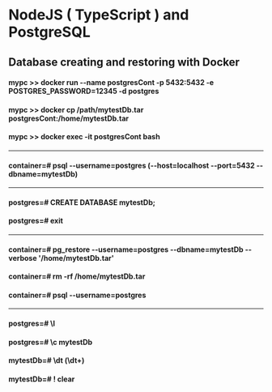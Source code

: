 # NodeJS ( TypeScript ) and PostgreSQL

## Database creating and restoring with Docker

#### mypc >> docker run --name postgresCont -p 5432:5432 -e POSTGRES_PASSWORD=12345 -d postgres

#### mypc >> docker cp /path/mytestDb.tar postgresCont:/home/mytestDb.tar

#### mypc >> docker exec -it postgresCont bash

<hr/>

#### container=# psql --username=postgres (--host=localhost --port=5432 --dbname=mytestDb)

<hr/>

#### postgres=# CREATE DATABASE mytestDb;

#### postgres=# exit

<hr/>

#### container=# pg_restore --username=postgres --dbname=mytestDb --verbose '/home/mytestDb.tar'

#### container=# rm -rf /home/mytestDb.tar

#### container=# psql --username=postgres

<hr/>

#### postgres=# \l

#### postgres=# \c mytestDb

#### mytestDb=# \dt (\dt+)

#### mytestDb=# \! clear
